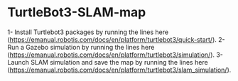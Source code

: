 # TurtleBot3-SLAM-map
1- Install Turtlebot3 packages by running the lines here (https://emanual.robotis.com/docs/en/platform/turtlebot3/quick-start/).
2- Run a Gazebo simulation by running the lines here (https://emanual.robotis.com/docs/en/platform/turtlebot3/simulation/).
3- Launch SLAM simulation and save the map by running the lines here (https://emanual.robotis.com/docs/en/platform/turtlebot3/slam_simulation/).
